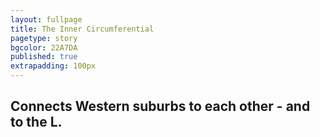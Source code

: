 ```yaml
---
layout: fullpage
title: The Inner Circumferential
pagetype: story
bgcolor: 22A7DA
published: true
extrapadding: 100px
---
```


## Connects Western suburbs to each other - and to the L.